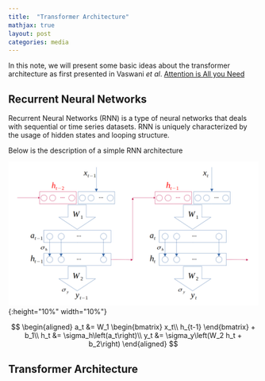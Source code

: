 ```yaml
---
title:  "Transformer Architecture"
mathjax: true
layout: post
categories: media
---
```

In this note, we will present some basic ideas about the transformer architecture as first presented in Vaswani *et al*. [Attention is All you Need
](https://browse.arxiv.org/pdf/1706.03762.pdf/)

## Recurrent Neural Networks

Recurrent Neural Networks (RNN) is a type of neural networks that deals with sequential or time series datasets. RNN is uniquely characterized by the usage of hidden states and looping structure.

Below is the description of a simple RNN architecture

![RNN](/images/rnn.png){:height="10%" width="10%"}

$$
\begin{aligned}
a_t &= W_1 \begin{bmatrix} x_t\\ h_{t-1} \end{bmatrix} + b_1\\
h_t &= \sigma_h\left(a_t\right)\\
y_t &= \sigma_y\left(W_2 h_t + b_2\right)
\end{aligned}
$$

## Transformer Architecture

